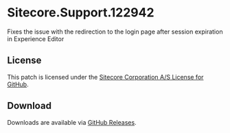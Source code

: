 # Sitecore.Support.122942
Fixes the issue with the redirection to the login page after session expiration in Experience Editor

## License  
This patch is licensed under the [Sitecore Corporation A/S License for GitHub](https://github.com/sitecoresupport/Sitecore.Support.122942/blob/master/LICENSE).  

## Download  
Downloads are available via [GitHub Releases](https://github.com/sitecoresupport/Sitecore.Support.122942/releases).  
